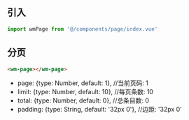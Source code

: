 ## 引入
```javascript
import wmPage from '@/components/page/index.vue'
```

## 分页
```html
<wm-page></wm-page>
```
- page: {type: Number, default: 1},           //当前页码: 1
- limit: {type: Number, default: 10},         //每页条数: 10
- total: {type: Number, default: 0},          //总条目数: 0
- padding: {type: String, default: '32px 0'}, //边距: '32px 0'
